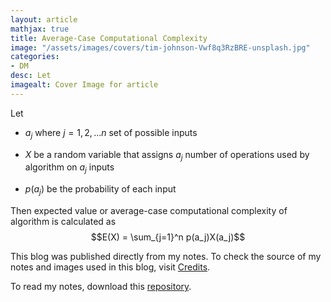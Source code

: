 ```yaml
---
layout: article
mathjax: true
title: Average-Case Computational Complexity
image: "/assets/images/covers/tim-johnson-Vwf8q3RzBRE-unsplash.jpg"
categories:
- DM
desc: Let  
imagealt: Cover Image for article
---
```


Let 
* $a_j$ where $j=1, 2, \dots n$ set of possible inputs




















































































































































































































































































































































































































* $X$ be a random variable that assigns $a_j$ number of operations used by algorithm on $a_j$ inputs




















































































































































































































































































































































































































* $p(a_j)$ be the probability of each input





















































































































































































































































































































































































































Then expected value or average-case computational complexity of algorithm is calculated as
$$E(X) = \sum_{j=1}^n p(a_j)X(a_j)$$





















































































































































































































































































































































































































This blog was published directly from my notes.
To check the source of my notes and images used in this blog, visit <a href="/credits.html" target="_blank">Credits</a>.

To read my notes, download this <a href="https://github.com/bovem/CS" target="blank">repository</a>.